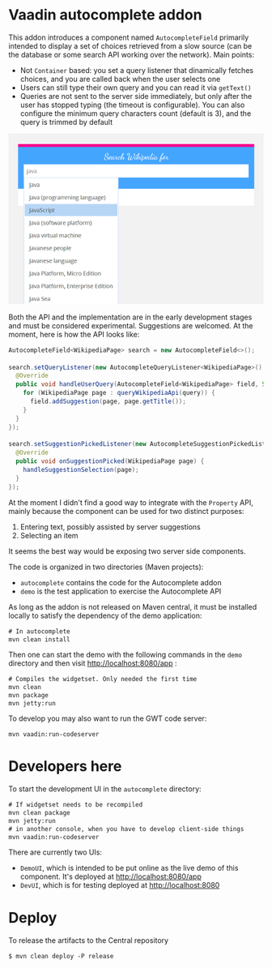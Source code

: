 Vaadin autocomplete addon
=========================

This addon introduces a component named `AutocompleteField` primarily intended
to display a set of choices retrieved from a slow source (can be the database
or some search API working over the network). Main points:

 - Not `Container` based: you set a query listener that dinamically fetches
   choices, and you are called back when the user selects one
 - Users can still type their own query and you can read it via `getText()`
 - Queries are not sent to the server side immediately, but only after the user
   has stopped typing (the timeout is configurable). You can also configure the minimum
   query characters count (default is 3), and the query is trimmed by default

![Component screenshot](vaadin-autocomplete-screenshot.png)

Both the API and the implementation are in the early development stages and must
be considered experimental. Suggestions are welcomed. At the moment, here is how
the API looks like:

```java
AutocompleteField<WikipediaPage> search = new AutocompleteField<>();

search.setQueryListener(new AutocompleteQueryListener<WikipediaPage>() {
  @Override
  public void handleUserQuery(AutocompleteField<WikipediaPage> field, String query) {
    for (WikipediaPage page : queryWikipediaApi(query)) {
      field.addSuggestion(page, page.getTitle());
    }
  }
});

search.setSuggestionPickedListener(new AutocompleteSuggestionPickedListener<WikipediaPage>() {
  @Override
  public void onSuggestionPicked(WikipediaPage page) {
    handleSuggestionSelection(page);
  }
});
```
   
At the moment I didn't find a good way to integrate with the `Property` API, mainly
because the component can be used for two distinct purposes:

 1. Entering text, possibly assisted by server suggestions
 2. Selecting an item

It seems the best way would be exposing two server side components.

The code is organized in two directories (Maven projects):

 - `autocomplete` contains the code for the Autocomplete addon
 - `demo` is the test application to exercise the Autocomplete API

As long as the addon is not released on Maven central, it must be installed locally
to satisfy the dependency of the demo application:

    # In autocomplete
    mvn clean install

Then one can start the demo with the following commands in the `demo`
directory and then visit [http://localhost:8080/app](http://localhost:8080/app) :

    # Compiles the widgetset. Only needed the first time
    mvn clean
    mvn package
    mvn jetty:run

To develop you may also want to run the GWT code server:

    mvn vaadin:run-codeserver

Developers here
===============

To start the development UI in the `autocomplete` directory:

    # If widgetset needs to be recompiled
    mvn clean package 
    mvn jetty:run
    # in another console, when you have to develop client-side things
    mvn vaadin:run-codeserver

There are currently two UIs:

  - `DemoUI`, which is intended to be put online as the live demo of this component.
    It's deployed at [http://localhost:8080/app](http://localhost:8080/app)
  - `DevUI`, which is for testing deployed at [http://localhost:8080](http://localhost:8080)
  
Deploy
======

To release the artifacts to the Central repository

    $ mvn clean deploy -P release
